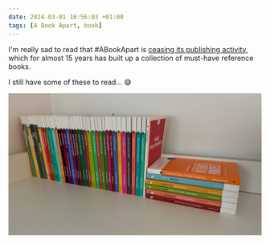 ```yaml
---
date: 2024-03-01 16:56:03 +01:00
tags: [A Book Apart, book]
---
```


I'm really sad to read that #ABookApart is [ceasing its publishing activity](https://abookapart.com/blogs/press/a-new-chapter-for-a-book-apart), which for almost 15 years has built up a collection of must-have reference books.

I still have some of these to read… 😅

![My huge collection of books from A Book Apart](my-huge-collection-of-books-from-a-book-apart.jpg)
